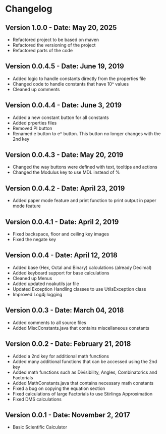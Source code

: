 # Changelog

## Version 1.0.0 - Date: May 20, 2025

- Refactored project to be based on maven
- Refactored the versioning of the project
- Refactored parts of the code

## Version 0.0.4.5 - Date: June 19, 2019
- Added logic to handle constants directly from the properties file
- Changed code to handle constants that have 10^ values
- Cleaned up comments

## Version 0.0.4.4 - Date: June 3, 2019
- Added a new constant button for all constants
- Added prperties files
- Removed PI button
- Renamed e button to e^ button. This button no longer changes with the 2nd key

## Version 0.0.4.3 - Date: May 20, 2019
- Changed the way buttons were defined with text, tooltips and actions
- Changed the Modulus key to use MDL instead of %

## Version 0.0.4.2 - Date: April 23, 2019
- Added paper mode feature and print function to print output in paper mode feature

## Version 0.0.4.1 - Date: April 2, 2019
- Fixed backspace, floor and ceiling key images
- Fixed the negate key

## Version 0.0.4 - Date: April 12, 2018
- Added base (Hex, Octal and Binary) calculations (already Decimal)
- Added keyboard support for base calculations
- Cleaned up Menus
- Added updated noakutils jar file
- Updated Exception Handling classes to use UtilsException class
- Improved Log4j logging

## Version 0.0.3 - Date: March 04, 2018
- Added comments to all source files
- Added MiscConstants.java that contains miscellaneous constants

## Version 0.0.2 - Date: February 21, 2018
- Added a 2nd key for additional math functions
- Added many additional functions that can be accessed using the 2nd key
- Added math functions such as Divisibility, Angles, Combinatorics and Factorials
- Added MathConstants.java that contains necessary math constants
- Fixed a bug on copying the equation section
- Fixed calculations of large Factorials to use Stirlings Approximation
- Fixed DMS calculations
	
## Version 0.0.1 - Date: November 2, 2017
- Basic Scientific Calculator
